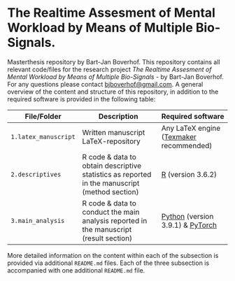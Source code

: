 # The Realtime Assesment of Mental Workload by Means of Multiple Bio-Signals.
Masterthesis repository by Bart-Jan Boverhof. 
This repository contains all relevant code/files for the research project *The Realtime Assesment of Mental Workload by Means of Multiple Bio-Signals* - by Bart-Jan Boverhof. 
For any questions please contact bjboverhof@gmail.com.
A general overview of the content and structure of this repository, in addition to the required software is provided in the following table:

| File/Folder | Description | Required software |
| ----------- | ----------- | ----------------- |
| `1.latex_manuscript` | Written manuscript LaTeX-repository | Any LaTeX engine ([Texmaker](https://www.xm1math.net/texmaker/) recommended) |
| `2.descriptives` | R code & data to obtain descriptive statistics as reported in the manuscript (method section) | [R](https://www.r-project.org/) (version 3.6.2) |
| `3.main_analysis` | R code & data to conduct the main analysis reported in the manuscript (result section) | [Python](https://www.python.org/) (version 3.9.1) & [PyTorch](https://pytorch.org/) | 

More detailed information on the content within each of the subsection is provided via additional `README.md` files. Each of the three subsection is accompanied with one additional `README.md` file.
